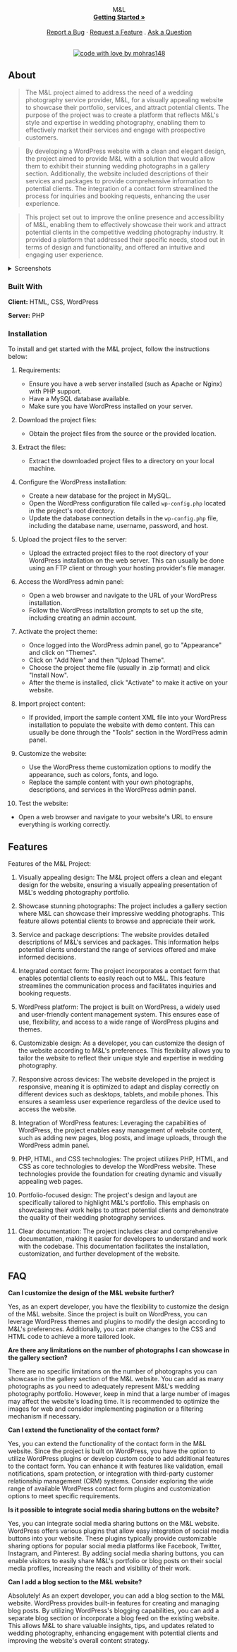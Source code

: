<div align="center">
M&L
  <br />
  <a href="#getting-started"><strong>Getting Started »</strong></a>
  <br />
  <br />
  <a href="https://github.com/mohras148/REPO_SLUG/issues/new?assignees=&labels=bug&template=BUG_REPORT.md&title=bug%3A+">Report a Bug</a>
  ·
  <a href="https://github.com/mohras148/REPO_SLUG/issues/new?assignees=&labels=enhancement&template=FEATURE_REQUEST.md&title=feat%3A+">Request a Feature</a>
  .
  <a href="https://github.com/mohras148/REPO_SLUG/issues/new?assignees=&labels=question&template=SUPPORT_QUESTION.md&title=support%3A+">Ask a Question</a>
</div>

<div align="center">
<br />

[![code with love by mohras148](https://img.shields.io/badge/%3C%2F%3E%20with%20%E2%99%A5%20by-mohras148-ff1414.svg?style=flat-square)](https://github.com/mohras148)

</div>

## About

> The M&L project aimed to address the need of a wedding photography service provider, M&L, for a visually appealing website to showcase their portfolio, services, and attract potential clients. The purpose of the project was to create a platform that reflects M&L's style and expertise in wedding photography, enabling them to effectively market their services and engage with prospective customers.

> By developing a WordPress website with a clean and elegant design, the project aimed to provide M&L with a solution that would allow them to exhibit their stunning wedding photographs in a gallery section. Additionally, the website included descriptions of their services and packages to provide comprehensive information to potential clients. The integration of a contact form streamlined the process for inquiries and booking requests, enhancing the user experience.

> This project set out to improve the online presence and accessibility of M&L, enabling them to effectively showcase their work and attract potential clients in the competitive wedding photography industry. It provided a platform that addressed their specific needs, stood out in terms of design and functionality, and offered an intuitive and engaging user experience.

<details>
<summary>Screenshots</summary>
<br>

|                               Home Page                               |                               About Us Page                               |
| :-------------------------------------------------------------------: | :--------------------------------------------------------------------: |
| <img src="mandl1.png" title="Home Page" width="100%"> | <img src="mandl2.png" title="About Us Page" width="100%"> |

</details>

### Built With

**Client:** HTML, CSS, WordPress

**Server:** PHP

### Installation

To install and get started with the M&L project, follow the instructions below:

1. Requirements:
   - Ensure you have a web server installed (such as Apache or Nginx) with PHP support.
   - Have a MySQL database available.
   - Make sure you have WordPress installed on your server.

2. Download the project files:
   - Obtain the project files from the source or the provided location.

3. Extract the files:
   - Extract the downloaded project files to a directory on your local machine.

4. Configure the WordPress installation:
   - Create a new database for the project in MySQL.
   - Open the WordPress configuration file called `wp-config.php` located in the project's root directory.
   - Update the database connection details in the `wp-config.php` file, including the database name, username, password, and host.

5. Upload the project files to the server:
   - Upload the extracted project files to the root directory of your WordPress installation on the web server. This can usually be done using an FTP client or through your hosting provider's file manager.

6. Access the WordPress admin panel:
   - Open a web browser and navigate to the URL of your WordPress installation.
   - Follow the WordPress installation prompts to set up the site, including creating an admin account.

7. Activate the project theme:
   - Once logged into the WordPress admin panel, go to "Appearance" and click on "Themes".
   - Click on "Add New" and then "Upload Theme".
   - Choose the project theme file (usually in .zip format) and click "Install Now".
   - After the theme is installed, click "Activate" to make it active on your website.

8. Import project content:
   - If provided, import the sample content XML file into your WordPress installation to populate the website with demo content. This can usually be done through the "Tools" section in the WordPress admin panel.

9. Customize the website:
   - Use the WordPress theme customization options to modify the appearance, such as colors, fonts, and logo.
   - Replace the sample content with your own photographs, descriptions, and services in the WordPress admin panel.

10. Test the website:
   - Open a web browser and navigate to your website's URL to ensure everything is working correctly.

## Features
Features of the M&L Project:

1. Visually appealing design: The M&L project offers a clean and elegant design for the website, ensuring a visually appealing presentation of M&L's wedding photography portfolio.

2. Showcase stunning photographs: The project includes a gallery section where M&L can showcase their impressive wedding photographs. This feature allows potential clients to browse and appreciate their work.

3. Service and package descriptions: The website provides detailed descriptions of M&L's services and packages. This information helps potential clients understand the range of services offered and make informed decisions.

4. Integrated contact form: The project incorporates a contact form that enables potential clients to easily reach out to M&L. This feature streamlines the communication process and facilitates inquiries and booking requests.

5. WordPress platform: The project is built on WordPress, a widely used and user-friendly content management system. This ensures ease of use, flexibility, and access to a wide range of WordPress plugins and themes.

6. Customizable design: As a developer, you can customize the design of the website according to M&L's preferences. This flexibility allows you to tailor the website to reflect their unique style and expertise in wedding photography.

7. Responsive across devices: The website developed in the project is responsive, meaning it is optimized to adapt and display correctly on different devices such as desktops, tablets, and mobile phones. This ensures a seamless user experience regardless of the device used to access the website.

8. Integration of WordPress features: Leveraging the capabilities of WordPress, the project enables easy management of website content, such as adding new pages, blog posts, and image uploads, through the WordPress admin panel.

9. PHP, HTML, and CSS technologies: The project utilizes PHP, HTML, and CSS as core technologies to develop the WordPress website. These technologies provide the foundation for creating dynamic and visually appealing web pages.

10. Portfolio-focused design: The project's design and layout are specifically tailored to highlight M&L's portfolio. This emphasis on showcasing their work helps to attract potential clients and demonstrate the quality of their wedding photography services.

11. Clear documentation: The project includes clear and comprehensive documentation, making it easier for developers to understand and work with the codebase. This documentation facilitates the installation, customization, and further development of the website.

## FAQ

**Can I customize the design of the M&L website further?**

Yes, as an expert developer, you have the flexibility to customize the design of the M&L website. Since the project is built on WordPress, you can leverage WordPress themes and plugins to modify the design according to M&L's preferences. Additionally, you can make changes to the CSS and HTML code to achieve a more tailored look.

**Are there any limitations on the number of photographs I can showcase in the gallery section?**

There are no specific limitations on the number of photographs you can showcase in the gallery section of the M&L website. You can add as many photographs as you need to adequately represent M&L's wedding photography portfolio. However, keep in mind that a large number of images may affect the website's loading time. It is recommended to optimize the images for web and consider implementing pagination or a filtering mechanism if necessary.

**Can I extend the functionality of the contact form?**

Yes, you can extend the functionality of the contact form in the M&L website. Since the project is built on WordPress, you have the option to utilize WordPress plugins or develop custom code to add additional features to the contact form. You can enhance it with features like validation, email notifications, spam protection, or integration with third-party customer relationship management (CRM) systems. Consider exploring the wide range of available WordPress contact form plugins and customization options to meet specific requirements.

**Is it possible to integrate social media sharing buttons on the website?**

Yes, you can integrate social media sharing buttons on the M&L website. WordPress offers various plugins that allow easy integration of social media buttons into your website. These plugins typically provide customizable sharing options for popular social media platforms like Facebook, Twitter, Instagram, and Pinterest. By adding social media sharing buttons, you can enable visitors to easily share M&L's portfolio or blog posts on their social media profiles, increasing the reach and visibility of their work.

**Can I add a blog section to the M&L website?**

Absolutely! As an expert developer, you can add a blog section to the M&L website. WordPress provides built-in features for creating and managing blog posts. By utilizing WordPress's blogging capabilities, you can add a separate blog section or incorporate a blog feed on the existing website. This allows M&L to share valuable insights, tips, and updates related to wedding photography, enhancing engagement with potential clients and improving the website's overall content strategy.
